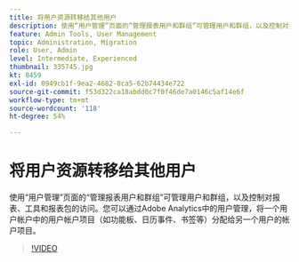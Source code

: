 ```yaml
---
title: 将用户资源转移给其他用户
description: 使用“用户管理”页面的“管理报表用户和群组”可管理用户和群组，以及控制对报表、工具和报表包的访问。您可以通过Adobe Analytics中的用户管理，将一个用户帐户中的用户帐户项目（如功能板、日历事件、书签等）分配给另一个用户的帐户项目。
feature: Admin Tools, User Management
topic: Administration, Migration
role: User, Admin
level: Intermediate, Experienced
thumbnail: 335745.jpg
kt: 8459
exl-id: 0949cb1f-9ea2-4682-8ca5-62b74434e722
source-git-commit: f53d322ca18abdd0c7f0f46de7a0146c5af14e6f
workflow-type: tm+mt
source-wordcount: '118'
ht-degree: 54%

---
```


# 将用户资源转移给其他用户

使用“用户管理”页面的“管理报表用户和群组”可管理用户和群组，以及控制对报表、工具和报表包的访问。您可以通过Adobe Analytics中的用户管理，将一个用户帐户中的用户帐户项目（如功能板、日历事件、书签等）分配给另一个用户的帐户项目。


>[!VIDEO](https://video.tv.adobe.com/v/335745/?quality=12&learn=on)

